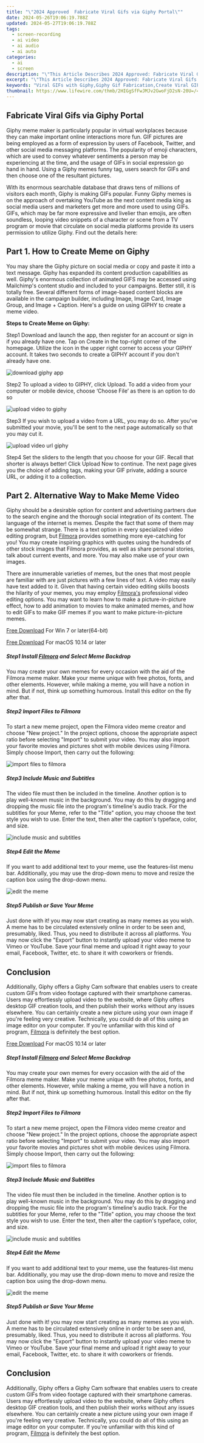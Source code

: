 ```yaml
---
title: "\"2024 Approved  Fabricate Viral Gifs via Giphy Portal\""
date: 2024-05-26T19:06:19.788Z
updated: 2024-05-27T19:06:19.788Z
tags: 
  - screen-recording
  - ai video
  - ai audio
  - ai auto
categories: 
  - ai
  - screen
description: "\"This Article Describes 2024 Approved: Fabricate Viral Gifs via Giphy Portal\""
excerpt: "\"This Article Describes 2024 Approved: Fabricate Viral Gifs via Giphy Portal\""
keywords: "Viral GIFs with Giphy,Giphy Gif Fabrication,Create Viral GIFs,Giphy Portals for GIFs,Viral Animated Gifs Online,Make Popular GIFs Giphy,Giphy Portal GIF Maker"
thumbnail: https://www.lifewire.com/thmb/2HIGgSfFwJMJv2GwoFjD2sN-20U=/400x300/filters:no_upscale():max_bytes(150000):strip_icc()/MoMoProductions-560f76601a724b09847c6683cea09540.jpg
---
```


## Fabricate Viral Gifs via Giphy Portal

Giphy meme maker is particularly popular in virtual workplaces because they can make important online interactions more fun. GIF pictures are being employed as a form of expression by users of Facebook, Twitter, and other social media messaging platforms. The popularity of emoji characters, which are used to convey whatever sentiments a person may be experiencing at the time, and the usage of GIFs in social expression go hand in hand. Using a Giphy memes funny tag, users search for GIFs and then choose one of the resultant pictures.

With its enormous searchable database that draws tens of millions of visitors each month, Giphy is making GIFs popular. Funny Giphy memes is on the approach of overtaking YouTube as the next content media king as social media users and marketers get more and more used to using GIFs. GIFs, which may be far more expressive and livelier than emojis, are often soundless, looping video snippets of a character or scene from a TV program or movie that circulate on social media platforms provide its users permission to utilize Giphy. Find out the details here:

## Part 1\. How to Create Meme on Giphy

You may share the Giphy picture on social media or copy and paste it into a text message. Giphy has expanded its content production capabilities as well. Giphy's enormous collection of animated GIFS may be accessed using Mailchimp's content studio and included to your campaigns. Better still, it is totally free. Several different forms of image-based content blocks are available in the campaign builder, including Image, Image Card, Image Group, and Image + Caption. Here's a guide on using GIPHY to create a meme video.

**Steps to Create Meme on Giphy:**

Step1 Download and launch the app, then register for an account or sign in if you already have one. Tap on Create in the top-right corner of the homepage. Utilize the icon in the upper right corner to access your GIPHY account. It takes two seconds to create a GIPHY account if you don't already have one.

![download giphy app](https://images.wondershare.com/filmora/article-images/2022/07/download-giphy-app.jpg)

Step2 To upload a video to GIPHY, click Upload. To add a video from your computer or mobile device, choose ‘Choose File’ as there is an option to do so

![upload video to giphy](https://images.wondershare.com/filmora/article-images/2022/07/upload-video-to-giphy.jpg)

Step3 If you wish to upload a video from a URL, you may do so. After you've submitted your movie, you'll be sent to the next page automatically so that you may cut it.

![upload video url giphy](https://images.wondershare.com/filmora/article-images/2022/07/upload-video-url-giphy.jpg)

Step4 Set the sliders to the length that you choose for your GIF. Recall that shorter is always better! Click Upload Now to continue. The next page gives you the choice of adding tags, making your GIF private, adding a source URL, or adding it to a collection.

## Part 2\. Alternative Way to Make Meme Video

Giphy should be a desirable option for content and advertising partners due to the search engine and the thorough social integration of its content. The language of the internet is memes. Despite the fact that some of them may be somewhat strange. There is a text option in every specialized video editing program, but [Filmora](https://tools.techidaily.com/wondershare/filmora/download/) provides something more eye-catching for you! You may create inspiring graphics with quotes using the hundreds of other stock images that Filmora provides, as well as share personal stories, talk about current events, and more. You may also make use of your own images.

There are innumerable varieties of memes, but the ones that most people are familiar with are just pictures with a few lines of text. A video may easily have text added to it. Given that having certain video editing skills boosts the hilarity of your memes, you may employ [Filmora's](https://tools.techidaily.com/wondershare/filmora/download/) professional video editing options. You may want to learn how to make a picture-in-picture effect, how to add animation to movies to make animated memes, and how to edit GIFs to make GIF memes if you want to make picture-in-picture memes.

[Free Download](https://tools.techidaily.com/wondershare/filmora/download/) For Win 7 or later(64-bit)

[Free Download](https://tools.techidaily.com/wondershare/filmora/download/) For macOS 10.14 or later

##### Step1 Install [Filmora](https://tools.techidaily.com/wondershare/filmora/download/) and Select Meme Backdrop

You may create your own memes for every occasion with the aid of the Filmora meme maker. Make your meme unique with free photos, fonts, and other elements. However, while making a meme, you will have a notion in mind. But if not, think up something humorous. Install this editor on the fly after that.

##### Step2 Import Files to Filmora

To start a new meme project, open the Filmora video meme creator and choose "New project." In the project options, choose the appropriate aspect ratio before selecting "Import" to submit your video. You may also import your favorite movies and pictures shot with mobile devices using Filmora. Simply choose Import, then carry out the following:

![import files to filmora](https://images.wondershare.com/filmora/guide/add-titles-win-1.png)

##### Step3 Include Music and Subtitles

The video file must then be included in the timeline. Another option is to play well-known music in the background. You may do this by dragging and dropping the music file into the program's timeline's audio track. For the subtitles for your Meme, refer to the "Title" option, you may choose the text style you wish to use. Enter the text, then alter the caption's typeface, color, and size.

![include music and subtitles](https://images.wondershare.com/filmora/guide/add-titles-win-2.png)

##### Step4 Edit the Meme

If you want to add additional text to your meme, use the features-list menu bar. Additionally, you may use the drop-down menu to move and resize the caption box using the drop-down menu.

![edit the meme](https://images.wondershare.com/filmora/guide/text-animation-win-1.png)

##### Step5 Publish or Save Your Meme

Just done with it! you may now start creating as many memes as you wish. A meme has to be circulated extensively online in order to be seen and, presumably, liked. Thus, you need to distribute it across all platforms. You may now click the "Export" button to instantly upload your video meme to Vimeo or YouTube. Save your final meme and upload it right away to your email, Facebook, Twitter, etc. to share it with coworkers or friends.

## Conclusion

Additionally, Giphy offers a Giphy Cam software that enables users to create custom GIFs from video footage captured with their smartphone cameras. Users may effortlessly upload video to the website, where Giphy offers desktop GIF creation tools, and then publish their works without any issues elsewhere. You can certainly create a new picture using your own image if you're feeling very creative. Technically, you could do all of this using an image editor on your computer. If you're unfamiliar with this kind of program, [Filmora](https://tools.techidaily.com/wondershare/filmora/download/) is definitely the best option.

[Free Download](https://tools.techidaily.com/wondershare/filmora/download/) For macOS 10.14 or later

##### Step1 Install [Filmora](https://tools.techidaily.com/wondershare/filmora/download/) and Select Meme Backdrop

You may create your own memes for every occasion with the aid of the Filmora meme maker. Make your meme unique with free photos, fonts, and other elements. However, while making a meme, you will have a notion in mind. But if not, think up something humorous. Install this editor on the fly after that.

##### Step2 Import Files to Filmora

To start a new meme project, open the Filmora video meme creator and choose "New project." In the project options, choose the appropriate aspect ratio before selecting "Import" to submit your video. You may also import your favorite movies and pictures shot with mobile devices using Filmora. Simply choose Import, then carry out the following:

![import files to filmora](https://images.wondershare.com/filmora/guide/add-titles-win-1.png)

##### Step3 Include Music and Subtitles

The video file must then be included in the timeline. Another option is to play well-known music in the background. You may do this by dragging and dropping the music file into the program's timeline's audio track. For the subtitles for your Meme, refer to the "Title" option, you may choose the text style you wish to use. Enter the text, then alter the caption's typeface, color, and size.

![include music and subtitles](https://images.wondershare.com/filmora/guide/add-titles-win-2.png)

##### Step4 Edit the Meme

If you want to add additional text to your meme, use the features-list menu bar. Additionally, you may use the drop-down menu to move and resize the caption box using the drop-down menu.

![edit the meme](https://images.wondershare.com/filmora/guide/text-animation-win-1.png)

##### Step5 Publish or Save Your Meme

Just done with it! you may now start creating as many memes as you wish. A meme has to be circulated extensively online in order to be seen and, presumably, liked. Thus, you need to distribute it across all platforms. You may now click the "Export" button to instantly upload your video meme to Vimeo or YouTube. Save your final meme and upload it right away to your email, Facebook, Twitter, etc. to share it with coworkers or friends.

## Conclusion

Additionally, Giphy offers a Giphy Cam software that enables users to create custom GIFs from video footage captured with their smartphone cameras. Users may effortlessly upload video to the website, where Giphy offers desktop GIF creation tools, and then publish their works without any issues elsewhere. You can certainly create a new picture using your own image if you're feeling very creative. Technically, you could do all of this using an image editor on your computer. If you're unfamiliar with this kind of program, [Filmora](https://tools.techidaily.com/wondershare/filmora/download/) is definitely the best option.

<ins class="adsbygoogle"
     style="display:block"
     data-ad-format="autorelaxed"
     data-ad-client="ca-pub-7571918770474297"
     data-ad-slot="1223367746"></ins>

<ins class="adsbygoogle"
     style="display:block"
     data-ad-format="autorelaxed"
     data-ad-client="ca-pub-7571918770474297"
     data-ad-slot="1223367746"></ins>



<ins class="adsbygoogle"
     style="display:block"
     data-ad-client="ca-pub-7571918770474297"
     data-ad-slot="8358498916"
     data-ad-format="auto"
     data-full-width-responsive="true"></ins>




